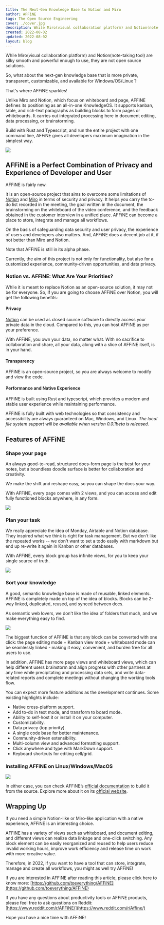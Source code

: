 ```yaml
---
title: The Next-Gen Knowledge Base to Notion and Miro
author: AFFiNE
tags: The Open Source Engineering
cover: ./cover.jpg
description: While Miro(visual collaboration platform) and Notion(note-taking tool) are silky smooth and powerful enough to use, they are not open source solutions
created: 2022-08-02
updated: 2022-08-02
layout: blog
---
```


While Miro(visual collaboration platform) and Notion(note-taking tool) are silky smooth and powerful enough to use, they are not open source solutions.

So, what about the next-gen knowledge base that is more private, transparent, customizable, and available for Windows/OS/Linux？

That's where AFFiNE sparkles!

Unlike Miro and Notion, which focus on whiteboard and page, AFFiNE defines its positioning as an all-in-one KnowledgeOS. It supports kanban, table, and rich-text paragraphs as building blocks to form pages or whiteboards. It carries out integrated processing here in document editing, data processing, or brainstorming.

Build with Rust and Typescript, and run the entire project with one command line, AFFiNE gives all developers maximum imagination in the simplest way.

![](./4889516c9e8ad8dc37874005e6e86bd4387b18f7-5760x3240.png)

## **AFFiNE is a Perfect Combination of Privacy and Experience of Developer and User**

AFFiNE is fairly new.

It is an open-source project that aims to overcome some limitations of [Notion](https://www.notion.so/) and [Miro](https://miro.com/) in terms of security and privacy. It helps you carry the to-do list recorded in the meeting, the goal written in the document, the brainstorming on the whiteboard of the video conference, and the feedback obtained in the customer interview in a unified place. AFFiNE can become a place to store, integrate and manage all workflows.

On the basis of safeguarding data security and user privacy, the experience of users and developers also matters. And, AFFiNE does a decent job at it, if not better than Miro and Notion.

Note that AFFiNE is still in its alpha phase.

Currently, the aim of this project is not only for functionality, but also for a customized experience, community-driven opportunities, and data privacy.

### **Notion vs. AFFiNE: What Are Your Priorities?**

While it is meant to replace Notion as an open-source solution, it may not be for everyone. So, if you are going to choose AFFiNE over Notion, you will get the following benefits:

#### **Privacy**

[Notion](https://www.notion.so/product) can be used as closed source software to directly access your private data in the cloud. Compared to this, you can host AFFiNE as per your preference.

With AFFiNE, you own your data, no matter what. With no sacrifice to collaboration and share, all your data, along with a slice of AFFiNE itself, is in your hand.

#### **Transparency**

AFFiNE is an open-source project, so you are always welcome to modify and view the code.

#### **Performance and Native Experience**

AFFiNE is built using Rust and typescript, which provides a modern and stable user experience while maintaining performance.

AFFiNE is fully built with web technologies so that consistency and accessibility are always guaranteed on Mac, Windows, and Linux. _The local file system support will be available when version 0.0.1beta is released._

## **Features of AFFiNE**

### Shape your page

An always good-to-read, structured docs-form page is the best for your notes, but a boundless doodle surface is better for collaboration and creativity.

We make the shift and reshape easy, so you can shape the docs your way.

With AFFiNE, every page comes with 2 views, and you can access and edit fully functioned blocks anywhere, in any form.

![](./4244229b48d41c4bee7c5e141b30edb415811583-1920x1080.gif)

### Plan your task

We really appreciate the idea of Monday, Airtable and Notion database. They inspired what we think is right for task management. But we don't like the repeated works -- we don't want to set a todo easily with markdown but end up re-write it again in Kanban or other databases.

With AFFiNE, every block group has infinite views, for you to keep your single source of truth.

![](./fa74e5fc8ddc089f9a59dacb81d30a1bf1c09f96-1920x1080.gif)

### Sort your knowledge

A good, semantic knowledge base is made of reusable, linked elements. AFFiNE is completely made on top of the idea of blocks. Blocks can be 2-way linked, duplicated, reused, and synced between docs.

As semantic web lovers, we don't like the idea of folders that much, and we make everything easy to find.

![](./b91dd4a05df212ebecd937d90fa06cdb8e9fb7d6-1920x1080.gif)

The biggest function of AFFiNE is that any block can be converted with one click: the page editing mode + Kanban view mode + whiteboard mode can be seamlessly linked - making it easy, convenient, and burden free for all users to use.

In addition, AFFiNE has more page views and whiteboard views, which can help different users brainstorm and align progress with other partners at any time while precipitating and processing data sets, and write data-related reports and complete meetings without changing the working tools flow.

You can expect more feature additions as the development continues. Some existing highlights include:

- Native cross-platform support.
- Add to-do in text mode, and transform to board mode.
- Ability to self-host it or install it on your computer.
- Customizability.
- Data privacy (top priority).
- A single code base for better maintenance.
- Community-driven extensibility.
- Multi-column view and advanced formatting support.
- Click anywhere and type with MarkDown support.
- Keyboard shortcuts for editing cell/grid.

### **Installing AFFiNE on Linux/Windows/MacOS**

![](./861527a8250920e6c425820432346f8165de21d4-1280x929.png)

In either case, you can check AFFiNE’s [official documentation](https://affine.gitbook.io/affine/) to build it from the source. Explore more about it on its [official website](https://affine.pro/).

## **Wrapping Up**

If you need a simple Notion-like or Miro-like application with a native experience, AFFiNE is an interesting choice.

AFFiNE has a variety of views such as whiteboard, and document editing, and different views can realize data linkage and one-click switching. Any block element can be easily reorganized and reused to help users reduce invalid working hours, improve work efficiency and release time on work with more creative value.

Therefore, in 2022, if you want to have a tool that can store, integrate, manage and create all workflows, you might as well try AFFiNE!

If you are interested in AFFiNE after reading this article, please click here to know more: [https://github.com/toeverything/AFFiNE](https://github.com/toeverything/AFFiNE)

If you have any questions about productivity tools or AFFiNE products, please feel free to ask questions on Reddit: [https://www.reddit.com/r/AFFiNE/](https://www.reddit.com/r/Affine/)

Hope you have a nice time with AFFiNE!

